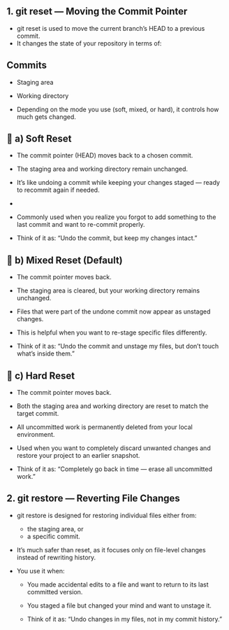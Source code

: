 ## 1. git reset — Moving the Commit Pointer

- git reset is used to move the current branch’s HEAD to a previous commit.
- It changes the state of your repository in terms of:

## Commits

- Staging area

- Working directory

- Depending on the mode you use (soft, mixed, or hard), it controls how much gets changed.

## 🔹 a) Soft Reset

- The commit pointer (HEAD) moves back to a chosen commit.

- The staging area and working directory remain unchanged.

- It’s like undoing a commit while keeping your changes staged — ready to recommit again if needed.
-
- Commonly used when you realize you forgot to add something to the last commit and want to re-commit properly.

- Think of it as: “Undo the commit, but keep my changes intact.”

## 🔹 b) Mixed Reset (Default)

- The commit pointer moves back.

- The staging area is cleared, but your working directory remains unchanged.

- Files that were part of the undone commit now appear as unstaged changes.

- This is helpful when you want to re-stage specific files differently.

- Think of it as: “Undo the commit and unstage my files, but don’t touch what’s inside them.”

## 🔹 c) Hard Reset

- The commit pointer moves back.

- Both the staging area and working directory are reset to match the target commit.

- All uncommitted work is permanently deleted from your local environment.

- Used when you want to completely discard unwanted changes and restore your project to an earlier snapshot.

- Think of it as: “Completely go back in time — erase all uncommitted work.”

## 2. git restore — Reverting File Changes

- git restore is designed for restoring individual files either from:

  - the staging area, or
  - a specific commit.

- It’s much safer than reset, as it focuses only on file-level changes instead of rewriting history.

- You use it when:

  - You made accidental edits to a file and want to return to its last committed version.

  - You staged a file but changed your mind and want to unstage it.

  - Think of it as: “Undo changes in my files, not in my commit history.”

